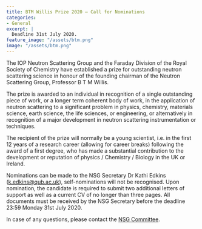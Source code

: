 ```yaml
---
title: BTM Willis Prize 2020 – Call for Nominations
categories:
- General
excerpt: |
  Deadline 31st July 2020.
feature_image: "/assets/btm.png"
image: "/assets/btm.png"
---
```


The IOP Neutron Scattering Group and the Faraday Division of the Royal Society of Chemistry have established a prize for outstanding neutron scattering science in honour of the founding chairman of the Neutron Scattering Group, Professor B T M Willis.

The prize is awarded to an individual in recognition of a single outstanding piece of work, or a longer term coherent body of work, in the application of neutron scattering to a significant problem in physics, chemistry, materials science, earth science, the life sciences, or engineering, or alternatively in recognition of a major development in neutron scattering instrumentation or techniques.

The recipient of the prize will normally be a young scientist, i.e. in the first 12 years of a research career (allowing for career breaks) following the award of a first degree, who has made a substantial contribution to the development or reputation of physics / Chemistry / Biology in the UK or Ireland.

Nominations can be made to the NSG Secretary Dr Kathi Edkins ([k.edkins@qub.ac.uk](mailto:k.edkins@qub.ac.uk)), self-nominations will not be recognised. Upon nomination, the candidate is required to submit two additional letters of support as well as a current CV of no longer than three pages. All documents must be received by the NSG Secretary before the deadline 23:59 Monday 31st July 2020.

In case of any questions, please contact the [NSG Committee](committee@ukneutron.org).
